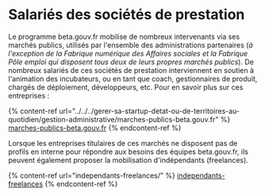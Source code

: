 # Salariés des sociétés de prestation

Le programme beta.gouv.fr mobilise de nombreux intervenants via ses marchés publics, utilisés par l'ensemble des administrations partenaires (_à l'exception de la Fabrique numérique des Affaires sociales et la Fabrique Pôle emploi qui disposent tous deux de leurs propres marchés publics_). De nombreux salariés de ces sociétés de prestation interviennent en soutien à l'animation des incubateurs, ou en tant que coach, gestionnaires de produit, chargés de déploiement, développeurs, etc. Pour en savoir plus sur ces entreprises :

{% content-ref url="../../../gerer-sa-startup-detat-ou-de-territoires-au-quotidien/gestion-administrative/marches-publics-beta.gouv.fr" %}
[marches-publics-beta.gouv.fr](../../../gerer-sa-startup-detat-ou-de-territoires-au-quotidien/gestion-administrative/marches-publics-beta.gouv.fr)
{% endcontent-ref %}

Lorsque les entreprises titulaires de ces marchés ne disposent pas de profils en interne pour répondre aux besoins des équipes beta.gouv.fr, ils peuvent également proposer la mobilisation d'indépendants (freelances).

{% content-ref url="independants-freelances/" %}
[independants-freelances](independants-freelances/)
{% endcontent-ref %}
